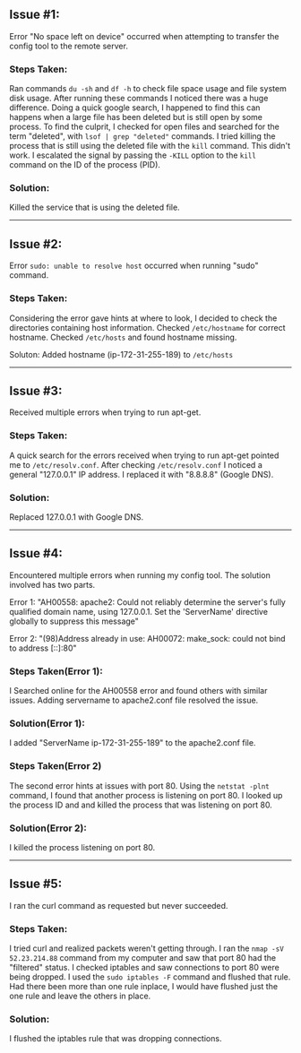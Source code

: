 ## Issue #1:
  Error "No space left on device" occurred when attempting to transfer the config tool to the remote server.

### Steps Taken:
  Ran commands `du -sh` and `df -h` to check file space usage and file system disk usage.
  After running these commands I noticed there was a huge difference. Doing a quick google search, I happened to find this can happens when a large file has been deleted but is still open by some process. To find the culprit, I checked for open files and searched for the term "deleted", with `lsof | grep "deleted"` commands.
  I tried killing the process that is still using the deleted file with the `kill` command. This didn't work. I escalated the signal by passing the `-KILL` option to the `kill` command on the ID of the process (PID).

### Solution:
  Killed the service that is using the deleted file.

-------------------------------------------------------------------------------

## Issue #2:
  Error `sudo: unable to resolve host` occurred when running "sudo" command.

### Steps Taken:
  Considering the error gave hints at where to look, I decided to check the directories containing host information.
  Checked `/etc/hostname` for correct hostname.
  Checked `/etc/hosts` and found hostname missing.

Soluton:
  Added hostname (ip-172-31-255-189) to `/etc/hosts`

-------------------------------------------------------------------------------

## Issue #3:
  Received multiple errors when trying to run apt-get.

### Steps Taken:
  A quick search for the errors received when trying to run apt-get pointed me to `/etc/resolv.conf`.
  After checking `/etc/resolv.conf` I noticed a general "127.0.0.1" IP address.
  I replaced it with "8.8.8.8" (Google DNS).

### Solution:
  Replaced 127.0.0.1 with Google DNS.

-------------------------------------------------------------------------------

## Issue #4:
  Encountered multiple errors when running my config tool. The solution involved has two parts.

  Error 1: "AH00558: apache2: Could not reliably determine the server's fully qualified domain name, using 127.0.0.1. Set the 'ServerName' directive globally to suppress this message"

  Error 2: "(98)Address already in use: AH00072: make_sock: could not bind to address [::]:80"

### Steps Taken(Error 1):
  I Searched online for the AH00558 error and found others with similar issues. Adding servername to apache2.conf file resolved the issue.

### Solution(Error 1):
  I added "ServerName ip-172-31-255-189" to the apache2.conf file.

### Steps Taken(Error 2)
  The second error hints at issues with port 80. Using the `netstat -plnt` command, I found that another process is listening on port 80.
  I looked up the process ID and and killed the process that was listening on port 80.

### Solution(Error 2):
  I killed the process listening on port 80.

-------------------------------------------------------------------------------

## Issue #5:
  I ran the curl command as requested but never succeeded.

### Steps Taken:
  I tried curl and realized packets weren't getting through.
  I ran the `nmap -sV 52.23.214.88` command from my computer and saw that port 80 had the "filtered" status. I checked iptables and saw connections to port 80 were being dropped. I used the `sudo iptables -F` command and flushed that rule. Had there been more than one rule inplace, I would have flushed just the one rule and leave the others in place.

### Solution:
  I flushed the iptables rule that was dropping connections.
